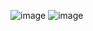 ![image](https://github.com/Rahul-chaurasiya/Leetcode-Practice-Problem/assets/77222540/74724cb5-26b2-46e3-a62a-e51f86a7f387)
![image](https://github.com/Rahul-chaurasiya/Leetcode-Practice-Problem/assets/77222540/02c21a9c-9d28-47ed-949e-fa4f51331c85)
